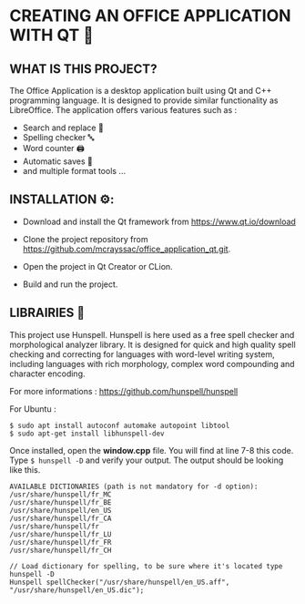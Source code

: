 # CREATING AN OFFICE APPLICATION WITH QT 📇
## WHAT IS THIS PROJECT? 

The Office Application is a desktop application built using Qt and C++ programming language. It is designed to provide similar functionality as LibreOffice. The application offers various features such as :

- Search and replace 🔎
- Spelling checker 🔤
- Word counter 🖨️
- Automatic saves 💾
- and multiple format tools ...

## INSTALLATION ⚙️:
 
- Download and install the Qt framework from https://www.qt.io/download

- Clone the project repository from https://github.com/mcrayssac/office_application_qt.git.

- Open the project in Qt Creator or CLion.

- Build and run the project.

## LIBRAIRIES 📖

This project use Hunspell. Hunspell is here used as a free spell checker and morphological analyzer library. It is designed for quick and high quality spell checking and correcting for languages with word-level writing system, including languages with rich morphology, complex word compounding and character encoding.

For more informations : https://github.com/hunspell/hunspell

For Ubuntu :
```
$ sudo apt install autoconf automake autopoint libtool
$ sudo apt-get install libhunspell-dev
```

Once installed, open the **window.cpp** file. You will find at line 7-8 this code.
<br> Type ```$ hunspell -D``` and verify your output. The output should be looking like this.

```
AVAILABLE DICTIONARIES (path is not mandatory for -d option):
/usr/share/hunspell/fr_MC
/usr/share/hunspell/fr_BE
/usr/share/hunspell/en_US
/usr/share/hunspell/fr_CA
/usr/share/hunspell/fr
/usr/share/hunspell/fr_LU
/usr/share/hunspell/fr_FR
/usr/share/hunspell/fr_CH
```

```
// Load dictionary for spelling, to be sure where it's located type hunspell -D
Hunspell spellChecker("/usr/share/hunspell/en_US.aff", "/usr/share/hunspell/en_US.dic");
```
